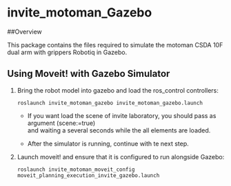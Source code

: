 # invite_motoman_Gazebo

##Overview

This package contains the files required to simulate the motoman CSDA 10F dual arm with grippers 
Robotiq in Gazebo. 


## Using Moveit! with Gazebo Simulator

1. Bring the robot model into gazebo and load the ros_control controllers:
     
   ``` roslaunch invite_motoman_gazebo invite_motoman_gazebo.launch ```

   -	If you want load the scene of invite laboratory, you should pass as argument (scene:=true)  
	and waiting a several seconds while the all elements are loaded. 

   - 	After the simulator is running, continue with te next step.
	

2. Launch moveit! and ensure that it is configured to run alongside Gazebo:
        
    ```roslaunch invite_motoman_moveit_config moveit_planning_execution_invite_gazebo.launch``` 
